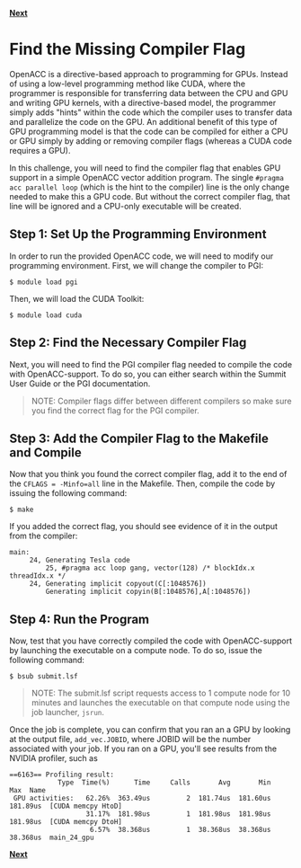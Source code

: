 [**Next**](../05)

<h1>Find the Missing Compiler Flag</h1>
OpenACC is a directive-based approach to programming for GPUs. Instead of using a low-level programming method like CUDA, where the programmer is responsible for transferring data between the CPU and GPU and writing GPU kernels, with a directive-based model, the programmer simply adds "hints" within the code which the compiler uses to transfer data and parallelize the code on the GPU. An additional benefit of this type of GPU programming model is that the code can be compiled for either a CPU or GPU simply by adding or removing compiler flags (whereas a CUDA code requires a GPU).


In this challenge, you will need to find the compiler flag that enables GPU support in a simple OpenACC vector addition program. The single `#pragma acc parallel loop` (which is the hint to the compiler) line is the only change needed to make this a GPU code. But without the correct compiler flag, that line will be ignored and a CPU-only executable will be created. 


<h2>Step 1: Set Up the Programming Environment </h2>

In order to run the provided OpenACC code, we will need to modify our programming environment. First, we will change the compiler to PGI:

```
$ module load pgi
```

Then, we will load the CUDA Toolkit:

```
$ module load cuda
```

<h2>Step 2: Find the Necessary Compiler Flag</h2>

Next, you will need to find the PGI compiler flag needed to compile the code with OpenACC-support. To do so, you can either search within the Summit User Guide or the PGI documentation. 

> NOTE: Compiler flags differ between different compilers so make sure you find the correct flag for the PGI compiler.

<h2>Step 3: Add the Compiler Flag to the Makefile and Compile</h2>

Now that you think you found the correct compiler flag, add it to the end of the `CFLAGS = -Minfo=all` line in the Makefile. Then, compile the code by issuing the following command:

```
$ make
```

If you added the correct flag, you should see evidence of it in the output from the compiler:

```
main:
     24, Generating Tesla code
         25, #pragma acc loop gang, vector(128) /* blockIdx.x threadIdx.x */
     24, Generating implicit copyout(C[:1048576])
         Generating implicit copyin(B[:1048576],A[:1048576])
```

<h2>Step 4: Run the Program</h2>

Now, test that you have correctly compiled the code with OpenACC-support by launching the executable on a compute node. To do so, issue the following command:

```
$ bsub submit.lsf
```

> NOTE: The submit.lsf script requests access to 1 compute node for 10 minutes and launches the executable on that compute node using the job launcher, `jsrun`.


Once the job is complete, you can confirm that you ran an a GPU by looking at the output file, `add_vec.JOBID`, where JOBID will be the number associated with your job. If you ran on a GPU, you'll see results from the NVIDIA profiler, such as

```
==6163== Profiling result:
            Type  Time(%)      Time     Calls       Avg       Min       Max  Name
 GPU activities:   62.26%  363.49us         2  181.74us  181.60us  181.89us  [CUDA memcpy HtoD]
                   31.17%  181.98us         1  181.98us  181.98us  181.98us  [CUDA memcpy DtoH]
                    6.57%  38.368us         1  38.368us  38.368us  38.368us  main_24_gpu
```


[**Next**](../05)
